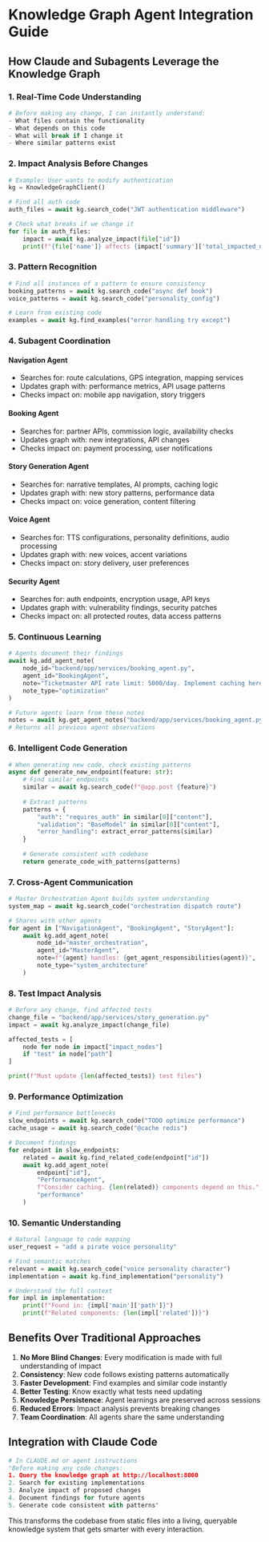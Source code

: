 # Knowledge Graph Agent Integration Guide

## How Claude and Subagents Leverage the Knowledge Graph

### 1. **Real-Time Code Understanding**
```python
# Before making any change, I can instantly understand:
- What files contain the functionality
- What depends on this code
- What will break if I change it
- Where similar patterns exist
```

### 2. **Impact Analysis Before Changes**
```python
# Example: User wants to modify authentication
kg = KnowledgeGraphClient()

# Find all auth code
auth_files = await kg.search_code("JWT authentication middleware")

# Check what breaks if we change it
for file in auth_files:
    impact = await kg.analyze_impact(file["id"])
    print(f"{file['name']} affects {impact['summary']['total_impacted_nodes']} components")
```

### 3. **Pattern Recognition**
```python
# Find all instances of a pattern to ensure consistency
booking_patterns = await kg.search_code("async def book")
voice_patterns = await kg.search_code("personality_config")

# Learn from existing code
examples = await kg.find_examples("error handling try except")
```

### 4. **Subagent Coordination**

#### Navigation Agent
- Searches for: route calculations, GPS integration, mapping services
- Updates graph with: performance metrics, API usage patterns
- Checks impact on: mobile app navigation, story triggers

#### Booking Agent  
- Searches for: partner APIs, commission logic, availability checks
- Updates graph with: new integrations, API changes
- Checks impact on: payment processing, user notifications

#### Story Generation Agent
- Searches for: narrative templates, AI prompts, caching logic
- Updates graph with: new story patterns, performance data
- Checks impact on: voice generation, content filtering

#### Voice Agent
- Searches for: TTS configurations, personality definitions, audio processing
- Updates graph with: new voices, accent variations
- Checks impact on: story delivery, user preferences

#### Security Agent
- Searches for: auth endpoints, encryption usage, API keys
- Updates graph with: vulnerability findings, security patches
- Checks impact on: all protected routes, data access patterns

### 5. **Continuous Learning**

```python
# Agents document their findings
await kg.add_agent_note(
    node_id="backend/app/services/booking_agent.py",
    agent_id="BookingAgent",
    note="Ticketmaster API rate limit: 5000/day. Implement caching here.",
    note_type="optimization"
)

# Future agents learn from these notes
notes = await kg.get_agent_notes("backend/app/services/booking_agent.py")
# Returns all previous agent observations
```

### 6. **Intelligent Code Generation**

```python
# When generating new code, check existing patterns
async def generate_new_endpoint(feature: str):
    # Find similar endpoints
    similar = await kg.search_code(f"@app.post {feature}")
    
    # Extract patterns
    patterns = {
        "auth": "requires_auth" in similar[0]["content"],
        "validation": "BaseModel" in similar[0]["content"],
        "error_handling": extract_error_patterns(similar)
    }
    
    # Generate consistent with codebase
    return generate_code_with_patterns(patterns)
```

### 7. **Cross-Agent Communication**

```python
# Master Orchestration Agent builds system understanding
system_map = await kg.search_code("orchestration dispatch route")

# Shares with other agents
for agent in ["NavigationAgent", "BookingAgent", "StoryAgent"]:
    await kg.add_agent_note(
        node_id="master_orchestration",
        agent_id="MasterAgent",
        note=f"{agent} handles: {get_agent_responsibilities(agent)}",
        note_type="system_architecture"
    )
```

### 8. **Test Impact Analysis**

```python
# Before any change, find affected tests
change_file = "backend/app/services/story_generation.py"
impact = await kg.analyze_impact(change_file)

affected_tests = [
    node for node in impact["impact_nodes"] 
    if "test" in node["path"]
]

print(f"Must update {len(affected_tests)} test files")
```

### 9. **Performance Optimization**

```python
# Find performance bottlenecks
slow_endpoints = await kg.search_code("TODO optimize performance")
cache_usage = await kg.search_code("@cache redis")

# Document findings
for endpoint in slow_endpoints:
    related = await kg.find_related_code(endpoint["id"])
    await kg.add_agent_note(
        endpoint["id"],
        "PerformanceAgent",
        f"Consider caching. {len(related)} components depend on this.",
        "performance"
    )
```

### 10. **Semantic Understanding**

```python
# Natural language to code mapping
user_request = "add a pirate voice personality"

# Find semantic matches
relevant = await kg.search_code("voice personality character")
implementation = await kg.find_implementation("personality")

# Understand the full context
for impl in implementation:
    print(f"Found in: {impl['main']['path']}")
    print(f"Related components: {len(impl['related'])}")
```

## Benefits Over Traditional Approaches

1. **No More Blind Changes**: Every modification is made with full understanding of impact
2. **Consistency**: New code follows existing patterns automatically
3. **Faster Development**: Find examples and similar code instantly
4. **Better Testing**: Know exactly what tests need updating
5. **Knowledge Persistence**: Agent learnings are preserved across sessions
6. **Reduced Errors**: Impact analysis prevents breaking changes
7. **Team Coordination**: All agents share the same understanding

## Integration with Claude Code

```python
# In CLAUDE.md or agent instructions
"Before making any code changes:
1. Query the knowledge graph at http://localhost:8000
2. Search for existing implementations
3. Analyze impact of proposed changes
4. Document findings for future agents
5. Generate code consistent with patterns"
```

This transforms the codebase from static files into a living, queryable knowledge system that gets smarter with every interaction.